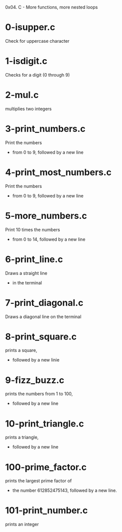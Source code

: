 0x04. C - More functions, more nested loops

# 0-isupper.c
Check for uppercase character

# 1-isdigit.c
Checks for a digit (0 through 9)

# 2-mul.c
multiplies two integers

# 3-print_numbers.c
Print the numbers
 * from 0 to 9, followed by a new line

# 4-print_most_numbers.c
Print the numbers
 * from 0 to 9, followed by a new line

# 5-more_numbers.c
Print 10 times the numbers
 * from 0 to 14, followed by a new line

# 6-print_line.c
Draws a straight line
 * in the terminal

# 7-print_diagonal.c
Draws a diagonal line on the terminal

# 8-print_square.c
prints a square,
 * followed by a new linie

# 9-fizz_buzz.c
prints the numbers from 1 to 100,
 * followed by a new line

# 10-print_triangle.c
prints a triangle,
 * followed by a new line

# 100-prime_factor.c
prints the largest prime factor of
 * the number 612852475143, followed by a new line.

# 101-print_number.c
prints an integer

